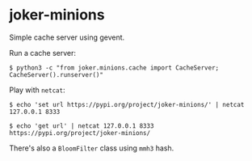 joker-minions
=============

Simple cache server using gevent.

Run a cache server:

    $ python3 -c "from joker.minions.cache import CacheServer; CacheServer().runserver()"

Play with `netcat`:
    
    $ echo 'set url https://pypi.org/project/joker-minions/' | netcat 127.0.0.1 8333
    
    $ echo 'get url' | netcat 127.0.0.1 8333
    https://pypi.org/project/joker-minions/ 
    
There's also a `BloomFilter` class using `mmh3` hash.

